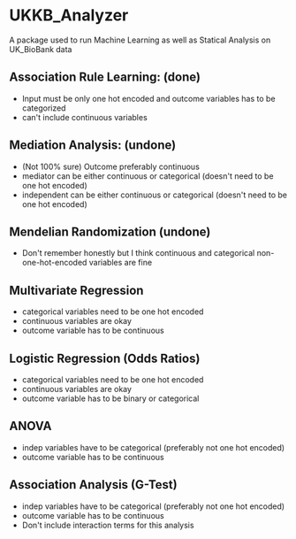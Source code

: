 # UKKB_Analyzer
A package used to run Machine Learning as well as Statical Analysis on UK_BioBank data


## Association Rule Learning: (done)
  - Input must be only one hot encoded and outcome variables has to be categorized
  - can't include continuous variables

## Mediation Analysis: (undone)
  - (Not 100% sure) Outcome preferably continuous
  - mediator can be either continuous or categorical (doesn't need to be one hot encoded)
  - independent can be either continuous or categorical (doesn't need to be one hot encoded)

## Mendelian Randomization (undone)
  - Don't remember honestly but I think continuous and categorical non-one-hot-encoded variables are fine

## Multivariate Regression
  - categorical variables need to be one hot encoded
  - continuous variables are okay
  - outcome variable has to be continuous

## Logistic Regression (Odds Ratios)
  - categorical variables need to be one hot encoded
  - continuous variables are okay
  - outcome variable has to be binary or categorical

## ANOVA
  - indep variables have to be categorical (preferably not one hot encoded)
  - outcome variable has to be continuous

## Association Analysis (G-Test)
  - indep variables have to be categorical (preferably not one hot encoded)
  - outcome variable has to be continuous
  - Don't include interaction terms for this analysis
